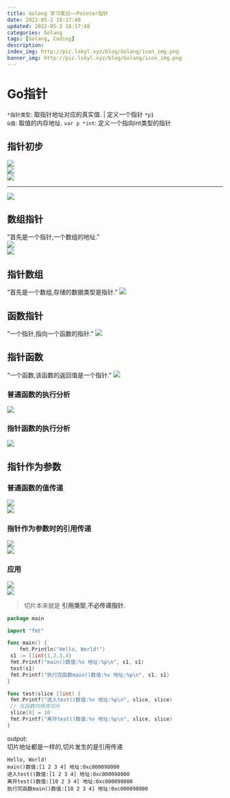 ```yaml
---
title: Golang 学习笔记——Pointer指针
date: 2022-05-2 18:17:48
updated: 2022-05-2 18:17:48
categories: Golang
tags: [Golang, Coding]
description: 
index_img: http://pic.lskyl.xyz/blog/Golang/icon_img.png
banner_img: http://pic.lskyl.xyz/blog/Golang/icon_img.png
---
```


# Go指针

`*指针类型`: 取指针地址对应的真实值. | 定义一个指针 `*p1`  
`&值`: 取值的内存地址.
`var p *int`: 定义一个指向int类型的指针

## 指针初步

![](http://pic.lskyl.xyz/blog/Golang/pointer-1.png-picsmall)  
![](http://pic.lskyl.xyz/blog/Golang/pointer-2.png-picsmall)  
![](http://pic.lskyl.xyz/blog/Golang/pointer-3.png-picsmall)  

---

![](http://pic.lskyl.xyz/blog/Golang/pointer-7.png-picsmall)  

## 数组指针

"首先是一个指针,一个数组的地址."  
![](http://pic.lskyl.xyz/blog/Golang/pointer-4.png-picsmall)  
![](http://pic.lskyl.xyz/blog/Golang/pointer-5.png-picsmall)  

## 指针数组

"首先是一个数组,存储的数据类型是指针."
![](http://pic.lskyl.xyz/blog/Golang/pointer-6.png-picsmall)  

## 函数指针

"一个指针,指向一个函数的指针."
![](http://pic.lskyl.xyz/blog/Golang/pointer-8.png-picsmall)  

## 指针函数

"一个函数,该函数的返回值是一个指针."
![](http://pic.lskyl.xyz/blog/Golang/pointer-9.png-picsmall)  

### 普通函数的执行分析

![](http://pic.lskyl.xyz/blog/Golang/pointer-10.png-picsmall)  

### 指针函数的执行分析

![](http://pic.lskyl.xyz/blog/Golang/pointer-11.png-picsmall)  

## 指针作为参数

### 普通函数的值传递

![](http://pic.lskyl.xyz/blog/Golang/pointer-12.png-picsmall)  
![](http://pic.lskyl.xyz/blog/Golang/pointer-13.png-picsmall)  

### 指针作为参数时的引用传递

![](http://pic.lskyl.xyz/blog/Golang/pointer-14.png-picsmall)  
![](http://pic.lskyl.xyz/blog/Golang/pointer-15.png-picsmall)  

### 应用

![](http://pic.lskyl.xyz/blog/Golang/pointer-16.png-picsmall)  
![](http://pic.lskyl.xyz/blog/Golang/pointer-17.png-picsmall)  
> 切片本来就是 **引用类型**,**不必传递指针.**

```go
package main

import "fmt"

func main() {
    fmt.Println("Hello, World!")
 s1 := []int{1,2,3,4}
 fmt.Printf("main()数值:%v 地址:%p\n", s1, s1)
 test(s1)
 fmt.Printf("执行完函数main()数值:%v 地址:%p\n", s1, s1)
}

func test(slice []int) {
 fmt.Printf("进入test()数值:%v 地址:%p\n", slice, slice)
 // 在函数内修改切片
 slice[0] = 10
 fmt.Printf("离开test()数值:%v 地址:%p\n", slice, slice)
}
```

output:  
切片地址都是一样的,切片发生的是引用传递

```
Hello, World!
main()数值:[1 2 3 4] 地址:0xc000098000
进入test()数值:[1 2 3 4] 地址:0xc000098000
离开test()数值:[10 2 3 4] 地址:0xc000098000
执行完函数main()数值:[10 2 3 4] 地址:0xc000098000
```
